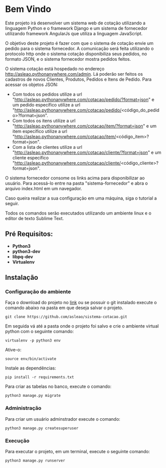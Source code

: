 # Bem Vindo

Este projeto irá desenvolver um sistema web de cotação utilizando a linguagem Python e o framework Django e um sistema de fornecedor utilizando framework AngularJs que utiliza a linguagem JavaScript.

O objetivo deste projeto é fazer com que o sistema de cotação envie um pedido para o sistema fornecedor. A comunicação será feita utilizando o protocolo http onde o sistema cotação disponibiliza
seus pedidos, no formato JSON, e o sistema fornecedor mostra pedidos feitos.

O sistema cotação está hospedado no endereço http://asleao.pythonanywhere.com/admin. Lá poderão ser feitos os cadastros de novos
Clientes, Produtos, Pedidos e Itens de Pedido. Para acessar os objetos JSON:
 * Com todos os pedidos utilize a url "http://asleao.pythonanywhere.com/cotacao/pedido/?format=json" e um pedido específico utilize a url "http://asleao.pythonanywhere.com/cotacao/pedido/<código_do_pedido>?format=json". 
 * Com todos os itens utilize a url "http://asleao.pythonanywhere.com/cotacao/item/?format=json" e um item específico utilize a url "http://asleao.pythonanywhere.com/cotacao/item/<código_item>?format=json". 
 * Com a lista de clientes utilize a url "http://asleao.pythonanywhere.com/cotacao/cliente/?format=json" e um cliente específico "http://asleao.pythonanywhere.com/cotacao/cliente/<código_cliente>?format=json".

O sistema fornecedor consome os links acima para disponibilizar ao usuário. Para acessá-lo entre na pasta "sistema-fornecedor" e abra o arquivo index.html em um navegador. 

Caso queira realizar a sua configuração em uma máquina, siga o tutorial a seguir. 

Todos os comandos serão executados utilizando um ambiente linux e o editor de texto Sublime Text.

## Pré Requisitos:
	
* **Python3**
* **python3-dev**
* **libpq-dev**
* **Virtualenv**	

## Instalação

### Configuração do ambiente

Faça o download do projeto no [link](https://github.com/asleao/sistema-cotacao.git) ou se possuir o git instalado execute o comando abaixo na pasta em que deseja salvar o projeto.

	git clone https://github.com/asleao/sistema-cotacao.git

Em seguida vá até a pasta onde o projeto foi salvo e crie o ambiente virtual python com o seguinte comando:
	
	virtualenv -p python3 env

Ative-o:

	source env/bin/activate

Instale as dependências:

	pip install -r requirements.txt

Para criar as tabelas no banco, execute o comando:

	python3 manage.py migrate

### Administração

Para criar um usuário adminstrador execute o comando:

	python3 manage.py createsuperuser

### Execução

Para executar o projeto, em um terminal, execute o seguinte comando:

	python3 manage.py runserver



